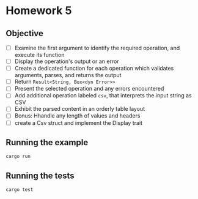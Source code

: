 # Homework 5

## Objective

- [ ] Examine the first argument to identify the required operation, and execute its function
- [ ] Display the operation's output or an error 
- [ ] Create a dedicated function for each operation which validates arguments, parses, and returns the output
- [ ] Return `Result<String, Box<dyn Error>>`
- [ ] Present the selected operation and any errors encountered
- [ ] Add additional operation labeled `csv`, that interprets the input string as CSV
- [ ] Exhibit the parsed content in an orderly table layout
- [ ] Bonus: Hhandle any length of values and headers
- [ ] create a Csv struct and implement the Display trait

## Running the example

```sh
cargo run
```

## Running the tests

```sh
cargo test
```